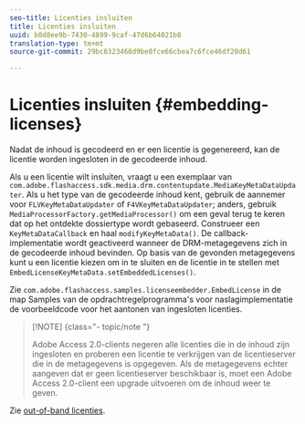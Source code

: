 ```yaml
---
seo-title: Licenties insluiten
title: Licenties insluiten
uuid: b8d8ee9b-7430-4899-9caf-47d6b64021b8
translation-type: tm+mt
source-git-commit: 29bc8323460d9be0fce66cbea7c6fce46df20d61

---
```



# Licenties insluiten {#embedding-licenses}

Nadat de inhoud is gecodeerd en er een licentie is gegenereerd, kan de licentie worden ingesloten in de gecodeerde inhoud.

Als u een licentie wilt insluiten, vraagt u een exemplaar van `com.adobe.flashaccess.sdk.media.drm.contentupdate.MediaKeyMetaDataUpdater`. Als u het type van de gecodeerde inhoud kent, gebruik de aannemer voor `FLVKeyMetaDataUpdater` of `F4VKeyMetaDataUpdater`; anders, gebruik `MediaProcessorFactory.getMediaProcessor()` om een geval terug te keren dat op het ontdekte dossiertype wordt gebaseerd. Construeer een `KeyMetaDataCallback` en haal `modifyKeyMetaData()`. De callback-implementatie wordt geactiveerd wanneer de DRM-metagegevens zich in de gecodeerde inhoud bevinden. Op basis van de gevonden metagegevens kunt u een licentie kiezen om in te sluiten en de licentie in te stellen met `EmbedLicenseKeyMetaData.setEmbeddedLicenses()`.

Zie `com.adobe.flashaccess.samples.licenseembedder.EmbedLicense` in de map Samples van de opdrachtregelprogramma&#39;s voor naslagimplementatie de voorbeeldcode voor het aantonen van ingesloten licenties.

>[!NOTE] {class=&quot;- topic/note &quot;}
>
>Adobe Access 2.0-clients negeren alle licenties die in de inhoud zijn ingesloten en proberen een licentie te verkrijgen van de licentieserver die in de metagegevens is opgegeven. Als de metagegevens echter aangeven dat er geen licentieserver beschikbaar is, moet een Adobe Access 2.0-client een upgrade uitvoeren om de inhoud weer te geven.

Zie [out-of-band licenties](../../aaxs-protecting-content/content-introduction/packaging-options/content-out-of-band-licenses.md).

